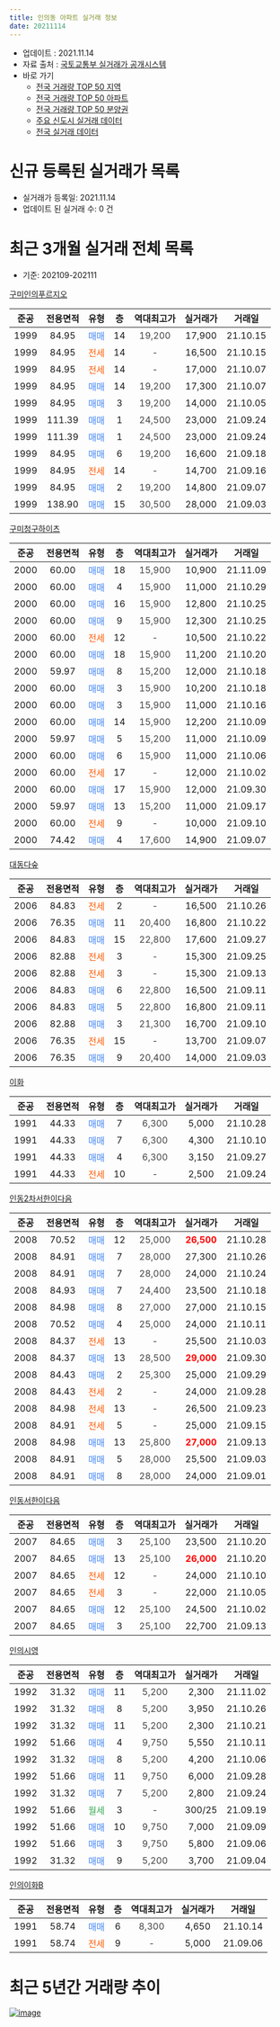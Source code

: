 ```yaml
---
title: 인의동 아파트 실거래 정보
date: 20211114
---
```


* 업데이트 : 2021.11.14
* 자료 출처 : [국토교통부 실거래가 공개시스템](http://rt.molit.go.kr)
* 바로 가기
    * [전국 거래량 TOP 50 지역](https://apt-info.github.io/apt-trade-info/tr)
    * [전국 거래량 TOP 50 아파트](https://apt-info.github.io/apt-trade-info/ta)
    * [전국 거래량 TOP 50 분양권](https://apt-info.github.io/apt-trade-info/tb)
    * [주요 신도시 실거래 데이터](https://apt-info.github.io/apt-trade-info/newtown)
    * [전국 실거래 데이터](https://apt-info.github.io/apt-trade-info/all)



<script async src="https://pagead2.googlesyndication.com/pagead/js/adsbygoogle.js"></script>
<!-- 기본광고 -->
<ins class="adsbygoogle"
     style="display:block"
     data-ad-client="ca-pub-1142216861245946"
     data-ad-slot="4805727019"
     data-ad-format="auto"
     data-full-width-responsive="true"></ins>
<script>
     (adsbygoogle = window.adsbygoogle || []).push({});
</script>


# 신규 등록된 실거래가 목록

* 실거래가 등록일: 2021.11.14
* 업데이트 된 실거래 수: 0 건




<script async src="https://pagead2.googlesyndication.com/pagead/js/adsbygoogle.js"></script>
<!-- 기본광고 -->
<ins class="adsbygoogle"
     style="display:block"
     data-ad-client="ca-pub-1142216861245946"
     data-ad-slot="4805727019"
     data-ad-format="auto"
     data-full-width-responsive="true"></ins>
<script>
     (adsbygoogle = window.adsbygoogle || []).push({});
</script>


# 최근 3개월 실거래 전체 목록
* 기준: 202109-202111


[구미인의푸르지오](https://search.naver.com/search.naver?query=%EA%B5%AC%EB%AF%B8%EC%9D%B8%EC%9D%98%ED%91%B8%EB%A5%B4%EC%A7%80%EC%98%A4)

|준공|전용면적|유형|층|역대최고가|실거래가|거래일|
|:---:|:---:|:---:|:---:|:---:|:---:|:---:|
|1999|84.95|<span style="color:#4285F3">매매</span>|14|<span style="color:#444444">19,200</span>|17,900|21.10.15|
|1999|84.95|<span style="color:#FF5A00">전세</span>|14|<span style="color:#444444">-</span>|16,500|21.10.15|
|1999|84.95|<span style="color:#FF5A00">전세</span>|14|<span style="color:#444444">-</span>|17,000|21.10.07|
|1999|84.95|<span style="color:#4285F3">매매</span>|14|<span style="color:#444444">19,200</span>|17,300|21.10.07|
|1999|84.95|<span style="color:#4285F3">매매</span>|3|<span style="color:#444444">19,200</span>|14,000|21.10.05|
|1999|111.39|<span style="color:#4285F3">매매</span>|1|<span style="color:#444444">24,500</span>|23,000|21.09.24|
|1999|111.39|<span style="color:#4285F3">매매</span>|1|<span style="color:#444444">24,500</span>|23,000|21.09.24|
|1999|84.95|<span style="color:#4285F3">매매</span>|6|<span style="color:#444444">19,200</span>|16,600|21.09.18|
|1999|84.95|<span style="color:#FF5A00">전세</span>|14|<span style="color:#444444">-</span>|14,700|21.09.16|
|1999|84.95|<span style="color:#4285F3">매매</span>|2|<span style="color:#444444">19,200</span>|14,800|21.09.07|
|1999|138.90|<span style="color:#4285F3">매매</span>|15|<span style="color:#444444">30,500</span>|28,000|21.09.03|

[구미청구하이츠](https://search.naver.com/search.naver?query=%EA%B5%AC%EB%AF%B8%EC%B2%AD%EA%B5%AC%ED%95%98%EC%9D%B4%EC%B8%A0)

|준공|전용면적|유형|층|역대최고가|실거래가|거래일|
|:---:|:---:|:---:|:---:|:---:|:---:|:---:|
|2000|60.00|<span style="color:#4285F3">매매</span>|18|<span style="color:#444444">15,900</span>|10,900|21.11.09|
|2000|60.00|<span style="color:#4285F3">매매</span>|4|<span style="color:#444444">15,900</span>|11,000|21.10.29|
|2000|60.00|<span style="color:#4285F3">매매</span>|16|<span style="color:#444444">15,900</span>|12,800|21.10.25|
|2000|60.00|<span style="color:#4285F3">매매</span>|9|<span style="color:#444444">15,900</span>|12,300|21.10.25|
|2000|60.00|<span style="color:#FF5A00">전세</span>|12|<span style="color:#444444">-</span>|10,500|21.10.22|
|2000|60.00|<span style="color:#4285F3">매매</span>|18|<span style="color:#444444">15,900</span>|11,200|21.10.20|
|2000|59.97|<span style="color:#4285F3">매매</span>|8|<span style="color:#444444">15,200</span>|12,000|21.10.18|
|2000|60.00|<span style="color:#4285F3">매매</span>|3|<span style="color:#444444">15,900</span>|10,200|21.10.18|
|2000|60.00|<span style="color:#4285F3">매매</span>|3|<span style="color:#444444">15,900</span>|11,000|21.10.16|
|2000|60.00|<span style="color:#4285F3">매매</span>|14|<span style="color:#444444">15,900</span>|12,200|21.10.09|
|2000|59.97|<span style="color:#4285F3">매매</span>|5|<span style="color:#444444">15,200</span>|11,000|21.10.09|
|2000|60.00|<span style="color:#4285F3">매매</span>|6|<span style="color:#444444">15,900</span>|11,000|21.10.06|
|2000|60.00|<span style="color:#FF5A00">전세</span>|17|<span style="color:#444444">-</span>|12,000|21.10.02|
|2000|60.00|<span style="color:#4285F3">매매</span>|17|<span style="color:#444444">15,900</span>|12,000|21.09.30|
|2000|59.97|<span style="color:#4285F3">매매</span>|13|<span style="color:#444444">15,200</span>|11,000|21.09.17|
|2000|60.00|<span style="color:#FF5A00">전세</span>|9|<span style="color:#444444">-</span>|10,000|21.09.10|
|2000|74.42|<span style="color:#4285F3">매매</span>|4|<span style="color:#444444">17,600</span>|14,900|21.09.07|

[대동다숲](https://search.naver.com/search.naver?query=%EB%8C%80%EB%8F%99%EB%8B%A4%EC%88%B2)

|준공|전용면적|유형|층|역대최고가|실거래가|거래일|
|:---:|:---:|:---:|:---:|:---:|:---:|:---:|
|2006|84.83|<span style="color:#FF5A00">전세</span>|2|<span style="color:#444444">-</span>|16,500|21.10.26|
|2006|76.35|<span style="color:#4285F3">매매</span>|11|<span style="color:#444444">20,400</span>|16,800|21.10.22|
|2006|84.83|<span style="color:#4285F3">매매</span>|15|<span style="color:#444444">22,800</span>|17,600|21.09.27|
|2006|82.88|<span style="color:#FF5A00">전세</span>|3|<span style="color:#444444">-</span>|15,300|21.09.25|
|2006|82.88|<span style="color:#FF5A00">전세</span>|3|<span style="color:#444444">-</span>|15,300|21.09.13|
|2006|84.83|<span style="color:#4285F3">매매</span>|6|<span style="color:#444444">22,800</span>|16,500|21.09.11|
|2006|84.83|<span style="color:#4285F3">매매</span>|5|<span style="color:#444444">22,800</span>|16,800|21.09.11|
|2006|82.88|<span style="color:#4285F3">매매</span>|3|<span style="color:#444444">21,300</span>|16,700|21.09.10|
|2006|76.35|<span style="color:#FF5A00">전세</span>|15|<span style="color:#444444">-</span>|13,700|21.09.07|
|2006|76.35|<span style="color:#4285F3">매매</span>|9|<span style="color:#444444">20,400</span>|14,000|21.09.03|

[이화](https://search.naver.com/search.naver?query=%EC%9D%B4%ED%99%94)

|준공|전용면적|유형|층|역대최고가|실거래가|거래일|
|:---:|:---:|:---:|:---:|:---:|:---:|:---:|
|1991|44.33|<span style="color:#4285F3">매매</span>|7|<span style="color:#444444">6,300</span>|5,000|21.10.28|
|1991|44.33|<span style="color:#4285F3">매매</span>|7|<span style="color:#444444">6,300</span>|4,300|21.10.10|
|1991|44.33|<span style="color:#4285F3">매매</span>|4|<span style="color:#444444">6,300</span>|3,150|21.09.27|
|1991|44.33|<span style="color:#FF5A00">전세</span>|10|<span style="color:#444444">-</span>|2,500|21.09.24|


<script async src="https://pagead2.googlesyndication.com/pagead/js/adsbygoogle.js"></script>
<!-- 기본광고 -->
<ins class="adsbygoogle"
     style="display:block"
     data-ad-client="ca-pub-1142216861245946"
     data-ad-slot="4805727019"
     data-ad-format="auto"
     data-full-width-responsive="true"></ins>
<script>
     (adsbygoogle = window.adsbygoogle || []).push({});
</script>


[인동2차서한이다음](https://search.naver.com/search.naver?query=%EC%9D%B8%EB%8F%992%EC%B0%A8%EC%84%9C%ED%95%9C%EC%9D%B4%EB%8B%A4%EC%9D%8C)

|준공|전용면적|유형|층|역대최고가|실거래가|거래일|
|:---:|:---:|:---:|:---:|:---:|:---:|:---:|
|2008|70.52|<span style="color:#4285F3">매매</span>|12|<span style="color:#444444">25,000</span>|<b><span style="color:#FF0000">26,500</span></b>|21.10.28|
|2008|84.91|<span style="color:#4285F3">매매</span>|7|<span style="color:#444444">28,000</span>|27,300|21.10.26|
|2008|84.91|<span style="color:#4285F3">매매</span>|7|<span style="color:#444444">28,000</span>|24,000|21.10.24|
|2008|84.93|<span style="color:#4285F3">매매</span>|7|<span style="color:#444444">24,400</span>|23,500|21.10.18|
|2008|84.98|<span style="color:#4285F3">매매</span>|8|<span style="color:#444444">27,000</span>|27,000|21.10.15|
|2008|70.52|<span style="color:#4285F3">매매</span>|4|<span style="color:#444444">25,000</span>|24,000|21.10.11|
|2008|84.37|<span style="color:#FF5A00">전세</span>|13|<span style="color:#444444">-</span>|25,500|21.10.03|
|2008|84.37|<span style="color:#4285F3">매매</span>|13|<span style="color:#444444">28,500</span>|<b><span style="color:#FF0000">29,000</span></b>|21.09.30|
|2008|84.43|<span style="color:#4285F3">매매</span>|2|<span style="color:#444444">25,300</span>|25,000|21.09.29|
|2008|84.43|<span style="color:#FF5A00">전세</span>|2|<span style="color:#444444">-</span>|24,000|21.09.28|
|2008|84.98|<span style="color:#FF5A00">전세</span>|13|<span style="color:#444444">-</span>|26,500|21.09.23|
|2008|84.91|<span style="color:#FF5A00">전세</span>|5|<span style="color:#444444">-</span>|25,000|21.09.15|
|2008|84.98|<span style="color:#4285F3">매매</span>|13|<span style="color:#444444">25,800</span>|<b><span style="color:#FF0000">27,000</span></b>|21.09.13|
|2008|84.91|<span style="color:#4285F3">매매</span>|5|<span style="color:#444444">28,000</span>|25,500|21.09.03|
|2008|84.91|<span style="color:#4285F3">매매</span>|8|<span style="color:#444444">28,000</span>|24,000|21.09.01|

[인동서한이다음](https://search.naver.com/search.naver?query=%EC%9D%B8%EB%8F%99%EC%84%9C%ED%95%9C%EC%9D%B4%EB%8B%A4%EC%9D%8C)

|준공|전용면적|유형|층|역대최고가|실거래가|거래일|
|:---:|:---:|:---:|:---:|:---:|:---:|:---:|
|2007|84.65|<span style="color:#4285F3">매매</span>|3|<span style="color:#444444">25,100</span>|23,500|21.10.20|
|2007|84.65|<span style="color:#4285F3">매매</span>|13|<span style="color:#444444">25,100</span>|<b><span style="color:#FF0000">26,000</span></b>|21.10.20|
|2007|84.65|<span style="color:#FF5A00">전세</span>|12|<span style="color:#444444">-</span>|24,000|21.10.10|
|2007|84.65|<span style="color:#FF5A00">전세</span>|3|<span style="color:#444444">-</span>|22,000|21.10.05|
|2007|84.65|<span style="color:#4285F3">매매</span>|12|<span style="color:#444444">25,100</span>|24,500|21.10.02|
|2007|84.65|<span style="color:#4285F3">매매</span>|3|<span style="color:#444444">25,100</span>|22,700|21.09.13|

[인의시영](https://search.naver.com/search.naver?query=%EC%9D%B8%EC%9D%98%EC%8B%9C%EC%98%81)

|준공|전용면적|유형|층|역대최고가|실거래가|거래일|
|:---:|:---:|:---:|:---:|:---:|:---:|:---:|
|1992|31.32|<span style="color:#4285F3">매매</span>|11|<span style="color:#444444">5,200</span>|2,300|21.11.02|
|1992|31.32|<span style="color:#4285F3">매매</span>|8|<span style="color:#444444">5,200</span>|3,950|21.10.26|
|1992|31.32|<span style="color:#4285F3">매매</span>|11|<span style="color:#444444">5,200</span>|2,300|21.10.21|
|1992|51.66|<span style="color:#4285F3">매매</span>|4|<span style="color:#444444">9,750</span>|5,550|21.10.11|
|1992|31.32|<span style="color:#4285F3">매매</span>|8|<span style="color:#444444">5,200</span>|4,200|21.10.06|
|1992|51.66|<span style="color:#4285F3">매매</span>|11|<span style="color:#444444">9,750</span>|6,000|21.09.28|
|1992|31.32|<span style="color:#4285F3">매매</span>|7|<span style="color:#444444">5,200</span>|2,800|21.09.24|
|1992|51.66|<span style="color:#34A853">월세</span>|3|<span style="color:#444444">-</span>|300/25|21.09.19|
|1992|51.66|<span style="color:#4285F3">매매</span>|10|<span style="color:#444444">9,750</span>|7,000|21.09.09|
|1992|51.66|<span style="color:#4285F3">매매</span>|3|<span style="color:#444444">9,750</span>|5,800|21.09.06|
|1992|31.32|<span style="color:#4285F3">매매</span>|9|<span style="color:#444444">5,200</span>|3,700|21.09.04|

[인의이화B](https://search.naver.com/search.naver?query=%EC%9D%B8%EC%9D%98%EC%9D%B4%ED%99%94B)

|준공|전용면적|유형|층|역대최고가|실거래가|거래일|
|:---:|:---:|:---:|:---:|:---:|:---:|:---:|
|1991|58.74|<span style="color:#4285F3">매매</span>|6|<span style="color:#444444">8,300</span>|4,650|21.10.14|
|1991|58.74|<span style="color:#FF5A00">전세</span>|9|<span style="color:#444444">-</span>|5,000|21.09.06|



<script async src="https://pagead2.googlesyndication.com/pagead/js/adsbygoogle.js"></script>
<!-- 기본광고 -->
<ins class="adsbygoogle"
     style="display:block"
     data-ad-client="ca-pub-1142216861245946"
     data-ad-slot="4805727019"
     data-ad-format="auto"
     data-full-width-responsive="true"></ins>
<script>
     (adsbygoogle = window.adsbygoogle || []).push({});
</script>


# 최근 5년간 거래량 추이


<div style="width:100%;">
    <canvas id="deal_progress" height="200"></canvas>
</div>

<script>
new Chart(document.getElementById("deal_progress"), {
    type: 'line',
    data: {
        labels: ['16.01','16.02','16.03','16.04','16.05','16.06','16.07','16.08','16.09','16.10','16.11','16.12','17.01','17.02','17.03','17.04','17.05','17.06','17.07','17.08','17.09','17.10','17.11','17.12','18.01','18.02','18.03','18.04','18.05','18.06','18.07','18.08','18.09','18.10','18.11','18.12','19.01','19.02','19.03','19.04','19.05','19.06','19.07','19.08','19.09','19.10','19.11','19.12','20.01','20.02','20.03','20.04','20.05','20.06','20.07','20.08','20.09','20.10','20.11','20.12','21.01','21.02','21.03','21.04','21.05','21.06','21.07','21.08','21.09','21.10','21.11'],
        datasets: [{
            label: '매매/분양권',
            data: [6,11,12,15,9,9,13,9,5,13,12,11,11,7,17,7,10,11,11,11,10,9,14,11,13,19,15,6,11,13,8,12,10,11,9,9,11,7,10,9,12,12,14,15,8,15,12,13,13,19,9,10,26,25,23,11,17,9,22,41,17,19,30,23,35,22,17,13,25,30,2],
            borderColor: "rgba(66, 133, 243, 1)",
            backgroundColor: "rgba(66, 133, 243, 0.05)",
            borderWidth: 1,
            pointRadius: 0,
            fill: false,
            lineTension: 0
        },{
            label: '전/월세',
            data: [14,5,12,9,13,7,11,11,4,9,11,9,6,12,10,10,10,8,10,8,7,8,2,8,12,8,16,12,4,3,10,6,8,4,4,7,7,8,9,9,12,3,4,7,12,6,9,7,3,4,9,8,8,6,13,1,7,9,10,6,5,6,11,5,6,12,10,6,11,8,0],
            borderColor: "rgba(255, 90, 0, 1)",
            backgroundColor: "rgba(255, 90, 0, 0.05)",
            borderWidth: 1,
            pointRadius: 0,
            fill: false,
            lineTension: 0
        },{
            label: '합계',
            data: [20,16,24,24,22,16,24,20,9,22,23,20,17,19,27,17,20,19,21,19,17,17,16,19,25,27,31,18,15,16,18,18,18,15,13,16,18,15,19,18,24,15,18,22,20,21,21,20,16,23,18,18,34,31,36,12,24,18,32,47,22,25,41,28,41,34,27,19,36,38,2],
            borderColor: "rgba(0, 0, 0, 1)",
            backgroundColor: "rgba(0, 0, 0, 0.03)",
            borderWidth: 0.1,
            pointRadius: 0,
            fill: true,
            lineTension: 0
        }
        ]
    },
    options: {
        responsive: true,
        title: {
            display: false
        },
        tooltips: {
            mode: 'index',
            intersect: false
        },
        hover: {
            mode: 'nearest',
            intersect: true
        },
        scales: {
            xAxes: [{
                display: true,
                scaleLabel: {
                    display: true,
                    labelString: '년/월'
                }
            }],
            yAxes: [{
                display: true,
                ticks: {
                    suggestedMin: 0,
                },
                scaleLabel: {
                    display: true,
                    labelString: '실거래 수'
                }
            }]
        }
    }
});

</script>


[![image](https://apt-info.github.io/images/2020-01-03-apt-trade-info/1024x500.png)](https://play.google.com/store/apps/details?id=com.aptinfo.apttradeinfo)

